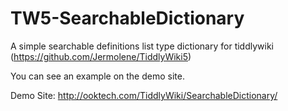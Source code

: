 # TW5-SearchableDictionary
A simple searchable definitions list type dictionary for tiddlywiki (https://github.com/Jermolene/TiddlyWiki5)

You can see an example on the demo site.

Demo Site: http://ooktech.com/TiddlyWiki/SearchableDictionary/
